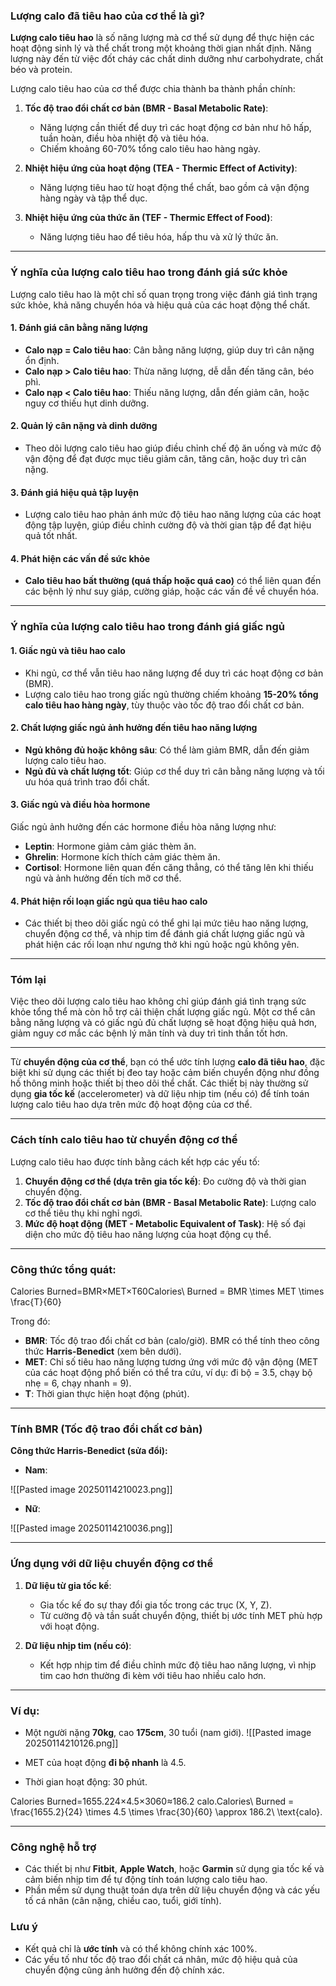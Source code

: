 ### **Lượng calo đã tiêu hao của cơ thể là gì?**

**Lượng calo tiêu hao** là số năng lượng mà cơ thể sử dụng để thực hiện các hoạt động sinh lý và thể chất trong một khoảng thời gian nhất định. Năng lượng này đến từ việc đốt cháy các chất dinh dưỡng như carbohydrate, chất béo và protein.

Lượng calo tiêu hao của cơ thể được chia thành ba thành phần chính:

1. **Tốc độ trao đổi chất cơ bản (BMR - Basal Metabolic Rate)**:
    
    - Năng lượng cần thiết để duy trì các hoạt động cơ bản như hô hấp, tuần hoàn, điều hòa nhiệt độ và tiêu hóa.
    - Chiếm khoảng 60-70% tổng calo tiêu hao hàng ngày.
2. **Nhiệt hiệu ứng của hoạt động (TEA - Thermic Effect of Activity)**:
    
    - Năng lượng tiêu hao từ hoạt động thể chất, bao gồm cả vận động hàng ngày và tập thể dục.
3. **Nhiệt hiệu ứng của thức ăn (TEF - Thermic Effect of Food)**:
    
    - Năng lượng tiêu hao để tiêu hóa, hấp thu và xử lý thức ăn.

---

### **Ý nghĩa của lượng calo tiêu hao trong đánh giá sức khỏe**

Lượng calo tiêu hao là một chỉ số quan trọng trong việc đánh giá tình trạng sức khỏe, khả năng chuyển hóa và hiệu quả của các hoạt động thể chất.

#### **1. Đánh giá cân bằng năng lượng**

- **Calo nạp = Calo tiêu hao**: Cân bằng năng lượng, giúp duy trì cân nặng ổn định.
- **Calo nạp > Calo tiêu hao**: Thừa năng lượng, dễ dẫn đến tăng cân, béo phì.
- **Calo nạp < Calo tiêu hao**: Thiếu năng lượng, dẫn đến giảm cân, hoặc nguy cơ thiếu hụt dinh dưỡng.

#### **2. Quản lý cân nặng và dinh dưỡng**

- Theo dõi lượng calo tiêu hao giúp điều chỉnh chế độ ăn uống và mức độ vận động để đạt được mục tiêu giảm cân, tăng cân, hoặc duy trì cân nặng.

#### **3. Đánh giá hiệu quả tập luyện**

- Lượng calo tiêu hao phản ánh mức độ tiêu hao năng lượng của các hoạt động tập luyện, giúp điều chỉnh cường độ và thời gian tập để đạt hiệu quả tốt nhất.

#### **4. Phát hiện các vấn đề sức khỏe**

- **Calo tiêu hao bất thường (quá thấp hoặc quá cao)** có thể liên quan đến các bệnh lý như suy giáp, cường giáp, hoặc các vấn đề về chuyển hóa.

---

### **Ý nghĩa của lượng calo tiêu hao trong đánh giá giấc ngủ**

#### **1. Giấc ngủ và tiêu hao calo**

- Khi ngủ, cơ thể vẫn tiêu hao năng lượng để duy trì các hoạt động cơ bản (BMR).
- Lượng calo tiêu hao trong giấc ngủ thường chiếm khoảng **15-20% tổng calo tiêu hao hàng ngày**, tùy thuộc vào tốc độ trao đổi chất cơ bản.

#### **2. Chất lượng giấc ngủ ảnh hưởng đến tiêu hao năng lượng**

- **Ngủ không đủ hoặc không sâu**: Có thể làm giảm BMR, dẫn đến giảm lượng calo tiêu hao.
- **Ngủ đủ và chất lượng tốt**: Giúp cơ thể duy trì cân bằng năng lượng và tối ưu hóa quá trình trao đổi chất.

#### **3. Giấc ngủ và điều hòa hormone**

Giấc ngủ ảnh hưởng đến các hormone điều hòa năng lượng như:

- **Leptin**: Hormone giảm cảm giác thèm ăn.
- **Ghrelin**: Hormone kích thích cảm giác thèm ăn.
- **Cortisol**: Hormone liên quan đến căng thẳng, có thể tăng lên khi thiếu ngủ và ảnh hưởng đến tích mỡ cơ thể.

#### **4. Phát hiện rối loạn giấc ngủ qua tiêu hao calo**

- Các thiết bị theo dõi giấc ngủ có thể ghi lại mức tiêu hao năng lượng, chuyển động cơ thể, và nhịp tim để đánh giá chất lượng giấc ngủ và phát hiện các rối loạn như ngưng thở khi ngủ hoặc ngủ không yên.

---

### **Tóm lại**

Việc theo dõi lượng calo tiêu hao không chỉ giúp đánh giá tình trạng sức khỏe tổng thể mà còn hỗ trợ cải thiện chất lượng giấc ngủ. Một cơ thể cân bằng năng lượng và có giấc ngủ đủ chất lượng sẽ hoạt động hiệu quả hơn, giảm nguy cơ mắc các bệnh lý mãn tính và duy trì tinh thần tốt hơn.
***
Từ **chuyển động của cơ thể**, bạn có thể ước tính lượng **calo đã tiêu hao**, đặc biệt khi sử dụng các thiết bị đeo tay hoặc cảm biến chuyển động như đồng hồ thông minh hoặc thiết bị theo dõi thể chất. Các thiết bị này thường sử dụng **gia tốc kế** (accelerometer) và dữ liệu nhịp tim (nếu có) để tính toán lượng calo tiêu hao dựa trên mức độ hoạt động của cơ thể.

---
### **Cách tính calo tiêu hao từ chuyển động cơ thể**

Lượng calo tiêu hao được tính bằng cách kết hợp các yếu tố:

1. **Chuyển động cơ thể (dựa trên gia tốc kế)**: Đo cường độ và thời gian chuyển động.
2. **Tốc độ trao đổi chất cơ bản (BMR - Basal Metabolic Rate)**: Lượng calo cơ thể tiêu thụ khi nghỉ ngơi.
3. **Mức độ hoạt động (MET - Metabolic Equivalent of Task)**: Hệ số đại diện cho mức độ tiêu hao năng lượng của hoạt động cụ thể.

---

### **Công thức tổng quát:**

Calories Burned=BMR×MET×T60Calories\ Burned = BMR \times MET \times \frac{T}{60}

Trong đó:

- **BMR**: Tốc độ trao đổi chất cơ bản (calo/giờ). BMR có thể tính theo công thức **Harris-Benedict** (xem bên dưới).
- **MET**: Chỉ số tiêu hao năng lượng tương ứng với mức độ vận động (MET của các hoạt động phổ biến có thể tra cứu, ví dụ: đi bộ = 3.5, chạy bộ nhẹ = 6, chạy nhanh = 9).
- **T**: Thời gian thực hiện hoạt động (phút).

---

### **Tính BMR (Tốc độ trao đổi chất cơ bản)**

**Công thức Harris-Benedict (sửa đổi):**

- **Nam**:

![[Pasted image 20250114210023.png]]

- **Nữ**:

![[Pasted image 20250114210036.png]]

---

### **Ứng dụng với dữ liệu chuyển động cơ thể**

1. **Dữ liệu từ gia tốc kế**:
    
    - Gia tốc kế đo sự thay đổi gia tốc trong các trục (X, Y, Z).
    - Từ cường độ và tần suất chuyển động, thiết bị ước tính MET phù hợp với hoạt động.
2. **Dữ liệu nhịp tim (nếu có)**:
    
    - Kết hợp nhịp tim để điều chỉnh mức độ tiêu hao năng lượng, vì nhịp tim cao hơn thường đi kèm với tiêu hao nhiều calo hơn.

---

### **Ví dụ:**

- Một người nặng **70kg**, cao **175cm**, 30 tuổi (nam giới).
    ![[Pasted image 20250114210126.png]]
    
- MET của hoạt động **đi bộ nhanh** là 4.5.
    
- Thời gian hoạt động: 30 phút.
    

Calories Burned=1655.224×4.5×3060≈186.2 calo.Calories\ Burned = \frac{1655.2}{24} \times 4.5 \times \frac{30}{60} \approx 186.2\ \text{calo}.

---

### **Công nghệ hỗ trợ**

- Các thiết bị như **Fitbit**, **Apple Watch**, hoặc **Garmin** sử dụng gia tốc kế và cảm biến nhịp tim để tự động tính toán lượng calo tiêu hao.
- Phần mềm sử dụng thuật toán dựa trên dữ liệu chuyển động và các yếu tố cá nhân (cân nặng, chiều cao, tuổi, giới tính).

### **Lưu ý**

- Kết quả chỉ là **ước tính** và có thể không chính xác 100%.
- Các yếu tố như tốc độ trao đổi chất cá nhân, mức độ hiệu quả của chuyển động cũng ảnh hưởng đến độ chính xác.